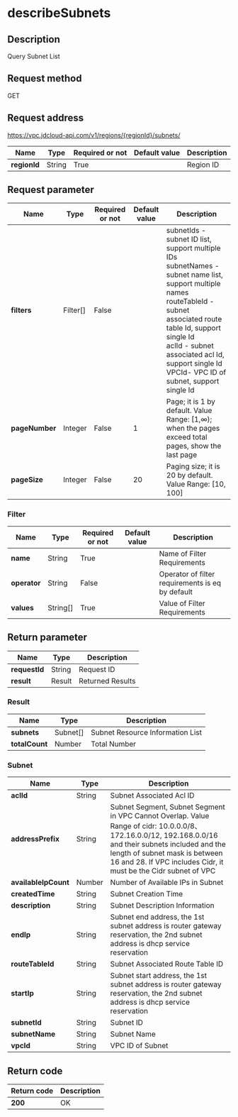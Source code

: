 # describeSubnets


## Description
Query Subnet List

## Request method
GET

## Request address
https://vpc.jdcloud-api.com/v1/regions/{regionId}/subnets/

|Name|Type|Required or not|Default value|Description|
|---|---|---|---|---|
|**regionId**|String|True||Region ID|

## Request parameter
|Name|Type|Required or not|Default value|Description|
|---|---|---|---|---|
|**filters**|Filter[]|False||subnetIds - subnet ID list, support multiple IDs<br>subnetNames - subnet name list, support multiple names<br>routeTableId	- subnet associated route table Id, support single Id<br>aclId - subnet associated acl Id, support single Id<br>VPCId- VPC ID of subnet, support single Id<br>|
|**pageNumber**|Integer|False|1|Page; it is 1 by default. Value Range: [1,∞); when the pages exceed total pages, show the last page|
|**pageSize**|Integer|False|20|Paging size; it is 20 by default. Value Range: [10, 100]|

### Filter
|Name|Type|Required or not|Default value|Description|
|---|---|---|---|---|
|**name**|String|True||Name of Filter Requirements|
|**operator**|String|False||Operator of filter requirements is eq by default|
|**values**|String[]|True||Value of Filter Requirements|

## Return parameter
|Name|Type|Description|
|---|---|---|
|**requestId**|String|Request ID|
|**result**|Result|Returned Results|


### Result
|Name|Type|Description|
|---|---|---|
|**subnets**|Subnet[]|Subnet Resource Information List|
|**totalCount**|Number|Total Number|
### Subnet
|Name|Type|Description|
|---|---|---|
|**aclId**|String|Subnet Associated Acl ID|
|**addressPrefix**|String|Subnet Segment, Subnet Segment in VPC Cannot Overlap. Value Range of cidr: 10.0.0.0/8、172.16.0.0/12, 192.168.0.0/16 and their subnets included and the length of subnet mask is between 16 and 28. If VPC includes Cidr, it must be the Cidr subnet of VPC|
|**availableIpCount**|Number|Number of Available IPs in Subnet|
|**createdTime**|String|Subnet Creation Time|
|**description**|String|Subnet Description Information|
|**endIp**|String|Subnet end address, the 1st subnet address is router gateway reservation, the 2nd subnet address is dhcp service reservation|
|**routeTableId**|String|Subnet Associated Route Table ID|
|**startIp**|String|Subnet start address, the 1st subnet address is router gateway reservation, the 2nd subnet address is dhcp service reservation|
|**subnetId**|String|Subnet ID|
|**subnetName**|String|Subnet Name|
|**vpcId**|String|VPC ID of Subnet|

## Return code
|Return code|Description|
|---|---|
|**200**|OK|
